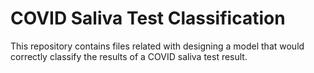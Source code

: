 # COVID Saliva Test Classification
This repository contains files related with designing a model that would correctly classify the results of a COVID saliva test result.
